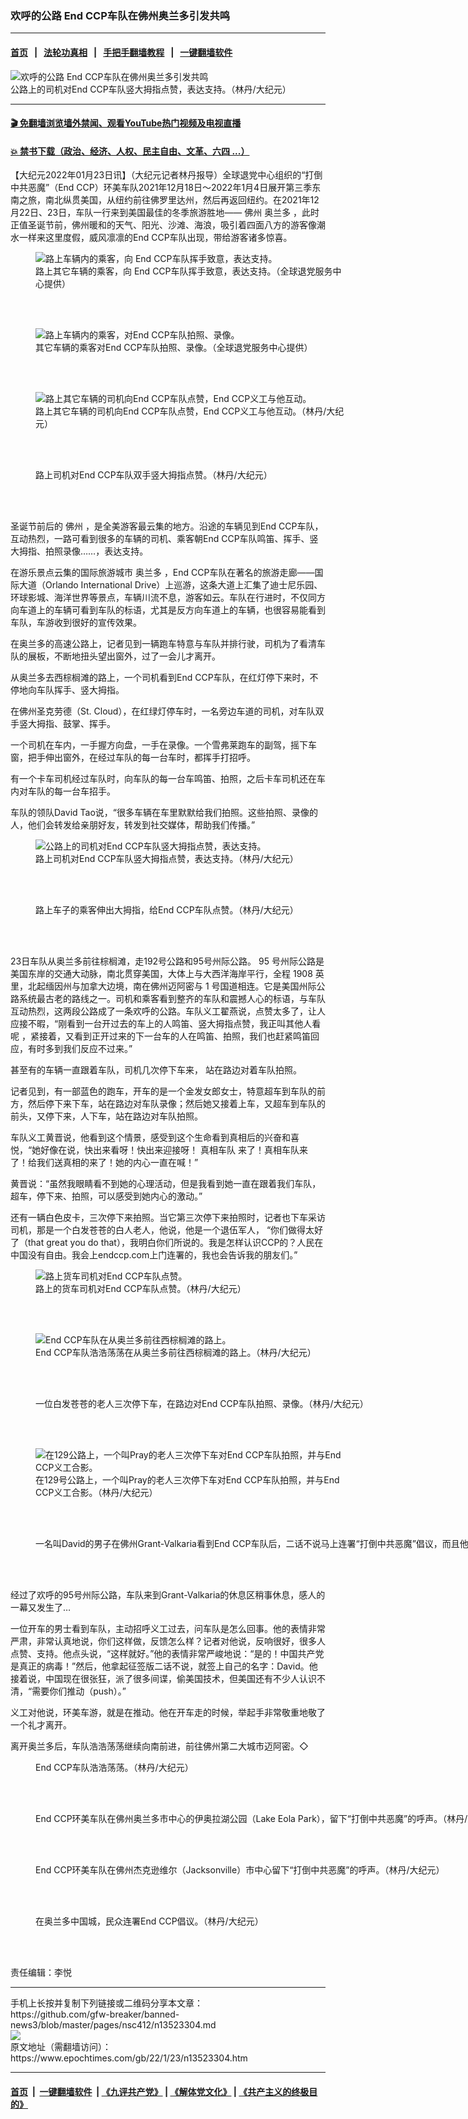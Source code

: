 ### 欢呼的公路  End CCP车队在佛州奥兰多引发共鸣
------------------------

#### [首页](https://github.com/gfw-breaker/banned-news3/blob/master/README.md) &nbsp;&nbsp;|&nbsp;&nbsp; [法轮功真相](https://github.com/begood0513/basic/blob/master/README.md)  &nbsp;&nbsp;|&nbsp;&nbsp; [手把手翻墙教程](https://github.com/gfw-breaker/guides/wiki)  &nbsp;&nbsp;|&nbsp;&nbsp; [一键翻墙软件](https://github.com/gfw-breaker/nogfw/blob/master/README.md)  



<div><img alt="欢呼的公路  End CCP车队在佛州奥兰多引发共鸣" class="attachment-djy_600_400 size-djy_600_400 wp-post-image" src="https://i.epochtimes.com/assets/uploads/2022/01/id13523316-155770-600x400.jpg"/>
<div class="caption">
 公路上的司机对End CCP车队竖大拇指点赞，表达支持。（林丹/大纪元）
</div></div><hr/>

#### [ 🎬  免翻墙浏览墙外禁闻、观看YouTube热门视频及电视直播](https://github.com/gfw-breaker/HelloWorld)

#### [ 💥  禁书下载（政治、经济、人权、民主自由、文革、六四 ...）](https://github.com/gfw-breaker/books/blob/master/README.md)

<div><p>
 【大纪元2022年01月23日讯】（大纪元记者林丹报导）全球退党中心组织的“打倒中共恶魔”（End CCP）环美车队2021年12月18日～2022年1月4日展开第三季东南之旅，南北纵贯美国，从纽约前往佛罗里达州，然后再返回纽约。在2021年12月22日、23日，车队一行来到美国最佳的冬季旅游胜地——
 <ok href="https://www.epochtimes.com/gb/tag/%E4%BD%9B%E5%B7%9E.html">
  佛州
 </ok>
 <ok href="https://www.epochtimes.com/gb/tag/%E5%A5%A5%E5%85%B0%E5%A4%9A.html">
  奥兰多
 </ok>
 ，此时正值圣诞节前，佛州暖和的天气、阳光、沙滩、海浪，吸引着四面八方的游客像潮水一样来这里度假，威风凛凛的End CCP车队出现，带给游客诸多惊喜。
</p>
<figure aria-describedby="caption-13523323" class="wp-caption aligncenter" id="13523323" style="width: 500px">
 <ok href=" https://i.epochtimes.com/assets/uploads/2022/01/id13523323-155780.jpg" rel="noreferrer noopener" target="_blank">
  <img alt="路上车辆内的乘客，向 End CCP车队挥手致意，表达支持。" src="https://i.epochtimes.com/assets/uploads/2022/01/id13523323-155780.jpg"/>
 </ok>
 <br/><figcaption class="wp-caption-text" id="caption-13523323">
  路上其它车辆的乘客，向 End CCP车队挥手致意，表达支持。（全球退党服务中心提供）
 </figcaption><br/>
</figure><br/>
<figure aria-describedby="caption-13523322" class="wp-caption aligncenter" id="13523322" style="width: 500px">
 <ok href=" https://i.epochtimes.com/assets/uploads/2022/01/id13523322-155778-450x280.jpg" rel="noreferrer noopener" target="_blank">
  <img alt="路上车辆内的乘客，对End CCP车队拍照、录像。" src="https://i.epochtimes.com/assets/uploads/2022/01/id13523322-155778-450x280.jpg"/>
 </ok>
 <br/><figcaption class="wp-caption-text" id="caption-13523322">
  其它车辆的乘客对End CCP车队拍照、录像。（全球退党服务中心提供）
 </figcaption><br/>
</figure><br/>
<figure aria-describedby="caption-13523321" class="wp-caption aligncenter" id="13523321" style="width: 500px">
 <ok href=" https://i.epochtimes.com/assets/uploads/2022/01/id13523321-155777-450x288.jpg" rel="noreferrer noopener" target="_blank">
  <img alt="路上其它车辆的司机向End CCP车队点赞，End CCP义工与他互动。" src="https://i.epochtimes.com/assets/uploads/2022/01/id13523321-155777-450x288.jpg"/>
 </ok>
 <br/><figcaption class="wp-caption-text" id="caption-13523321">
  路上其它车辆的司机向End CCP车队点赞，End CCP义工与他互动。（林丹/大纪元）
 </figcaption><br/>
</figure><br/>
<figure aria-describedby="caption-attachment-13523311" class="wp-caption aligncenter" id="attachment_13523311" style="width: 483px">
 <ok href="https://i.epochtimes.com/assets/uploads/2022/01/id13523311-155735.jpg" target="_blank">
  <img alt="" class="size-full wp-image-13523311" src="https://i.epochtimes.com/assets/uploads/2022/01/id13523311-155735.jpg"/>
 </ok>
 <br/><figcaption class="wp-caption-text" id="caption-attachment-13523311">
  路上司机对End CCP车队双手竖大拇指点赞。（林丹/大纪元）
 </figcaption><br/>
</figure><br/>
<p>
 圣诞节前后的
 <ok href="https://www.epochtimes.com/gb/tag/%E4%BD%9B%E5%B7%9E.html">
  佛州
 </ok>
 ，是全美游客最云集的地方。沿途的车辆见到End CCP车队，互动热烈，一路可看到很多的车辆的司机、乘客朝End CCP车队鸣笛、挥手、竖大拇指、拍照录像……，表达支持。
</p>
<p>
 在游乐景点云集的国际旅游城市
 <ok href="https://www.epochtimes.com/gb/tag/%E5%A5%A5%E5%85%B0%E5%A4%9A.html">
  奥兰多
 </ok>
 ，End CCP车队在著名的旅游走廊——国际大道（Orlando International Drive）上巡游，这条大道上汇集了迪士尼乐园、环球影城、海洋世界等景点，车辆川流不息，游客如云。车队在行进时，不仅同方向车道上的车辆可看到车队的标语，尤其是反方向车道上的车辆，也很容易能看到车队，车游收到很好的宣传效果。
</p>
<p>
 在奥兰多的高速公路上，记者见到一辆跑车特意与车队并排行驶，司机为了看清车队的展板，不断地扭头望出窗外，过了一会儿才离开。
</p>
<p>
 从奥兰多去西棕榈滩的路上，一个司机看到End CCP车队，在红灯停下来时，不停地向车队挥手、竖大拇指。
</p>
<p>
 在佛州圣克劳德（St. Cloud），在红绿灯停车时，一名旁边车道的司机，对车队双手竖大拇指、鼓掌、挥手。
</p>
<p>
 一个司机在车内，一手握方向盘，一手在录像。一个雪弗莱跑车的副驾，摇下车窗，把手伸出窗外，在经过车队的每一台车时，都挥手打招呼。
</p>
<p>
 有一个卡车司机经过车队时，向车队的每一台车鸣笛、拍照，之后卡车司机还在车内对车队的每一台车招手。
</p>
<p>
 车队的领队David Tao说，“很多车辆在车里默默给我们拍照。这些拍照、录像的人，他们会转发给亲朋好友，转发到社交媒体，帮助我们传播。”
</p>
<figure aria-describedby="caption-13523315" class="wp-caption aligncenter" id="13523315" style="width: 500px">
 <ok href=" https://i.epochtimes.com/assets/uploads/2022/01/id13523315-155771-450x338.jpg" rel="noreferrer noopener" target="_blank">
  <img alt="公路上的司机对End CCP车队竖大拇指点赞，表达支持。" src="https://i.epochtimes.com/assets/uploads/2022/01/id13523315-155771-450x338.jpg"/>
 </ok>
 <br/><figcaption class="wp-caption-text" id="caption-13523315">
  路上司机对End CCP车队竖大拇指点赞，表达支持。（林丹/大纪元）
 </figcaption><br/>
</figure><br/>
<figure aria-describedby="caption-attachment-13523324" class="wp-caption aligncenter" id="attachment_13523324" style="width: 960px">
 <ok href="https://i.epochtimes.com/assets/uploads/2022/01/id13523324-155782.jpg" target="_blank">
  <img alt="" class="size-full wp-image-13523324" src="https://i.epochtimes.com/assets/uploads/2022/01/id13523324-155782.jpg"/>
 </ok>
 <br/><figcaption class="wp-caption-text" id="caption-attachment-13523324">
  路上车子的乘客伸出大拇指，给End CCP车队点赞。（林丹/大纪元）
 </figcaption><br/>
</figure><br/>
<p>
 23日车队从奥兰多前往棕榈滩，走192号公路和95号州际公路。
 <span class="s1">
  95
 </span>
 号州际公路是美国东岸的交通大动脉，南北贯穿美国，大体上与大西洋海岸平行，全程
 <span class="s1">
  1908
 </span>
 英里，北起缅因州与加拿大边境，南在佛州迈阿密与
 <span class="s1">
  1
 </span>
 号国道相连。它是美国州际公路系统最古老的路线之一。司机和乘客看到整齐的车队和震撼人心的标语，与车队互动热烈，这两段公路成了一条欢呼的公路。车队义工翟燕说，点赞太多了，让人应接不暇，“刚看到一台开过去的车上的人鸣笛、竖大拇指点赞，我正叫其他人看呢 ，紧接着，又看到正开过来的下一台车的人在鸣笛、拍照，我们也赶紧鸣笛回应，有时多到我们反应不过来。”
</p>
<p>
 甚至有的车辆一直跟着车队，司机几次停下车来， 站在路边对着车队拍照。
</p>
<p>
 记者见到，有一部蓝色的跑车，开车的是一个金发女郎女士，特意超车到车队的前方，然后停下来下车，站在路边对车队录像；然后她又接着上车，又超车到车队的前头，又停下来，人下车，站在路边对车队拍照。
</p>
<p>
 车队义工黄晋说，他看到这个情景，感受到这个生命看到真相后的兴奋和喜悦，“她好像在说，快出来看呀！快出来迎接呀！
 <ok href="https://www.epochtimes.com/gb/tag/%E7%9C%9F%E7%9B%B8%E8%BD%A6%E9%98%9F.html">
  真相车队
 </ok>
 来了！真相车队来了！给我们送真相的来了！她的内心一直在喊！”
</p>
<p>
 黄晋说：“虽然我眼睛看不到她的心理活动，但是我看到她一直在跟着我们车队， 超车，停下来、拍照，可以感受到她内心的激动。”
</p>
<p>
 还有一辆白色皮卡，三次停下来拍照。当它第三次停下来拍照时，记者也下车采访司机，那是一个白发苍苍的白人老人，他说，他是一个退伍军人， “你们做得太好了（that great you do that），我明白你们所说的。我是怎样认识CCP的？人民在中国没有自由。我会上endccp.com上门连署的，我也会告诉我的朋友们。”
</p>
<figure aria-describedby="caption-13523310" class="wp-caption aligncenter" id="13523310" style="width: 500px">
 <ok href=" https://i.epochtimes.com/assets/uploads/2022/01/id13523310-155734-450x323.jpg" rel="noreferrer noopener" target="_blank">
  <img alt="路上货车司机对End CCP车队点赞。" src="https://i.epochtimes.com/assets/uploads/2022/01/id13523310-155734-450x323.jpg"/>
 </ok>
 <br/><figcaption class="wp-caption-text" id="caption-13523310">
  路上的货车司机对End CCP车队点赞。（林丹/大纪元）
 </figcaption><br/>
</figure><br/>
<figure aria-describedby="caption-13523308" class="wp-caption aligncenter" id="13523308" style="width: 500px">
 <ok href=" https://i.epochtimes.com/assets/uploads/2022/01/id13523308-155766-450x244.jpg" rel="noreferrer noopener" target="_blank">
  <img alt="End CCP车队在从奥兰多前往西棕榈滩的路上。" src="https://i.epochtimes.com/assets/uploads/2022/01/id13523308-155766-450x244.jpg"/>
 </ok>
 <br/><figcaption class="wp-caption-text" id="caption-13523308">
  End CCP车队浩浩荡荡在从奥兰多前往西棕榈滩的路上。（林丹/大纪元）
 </figcaption><br/>
</figure><br/>
<figure aria-describedby="caption-attachment-13523307" class="wp-caption aligncenter" id="attachment_13523307" style="width: 866px">
 <ok href="https://i.epochtimes.com/assets/uploads/2022/01/id13523307-155767.jpg" target="_blank">
  <img alt="" class="size-full wp-image-13523307" src="https://i.epochtimes.com/assets/uploads/2022/01/id13523307-155767.jpg"/>
 </ok>
 <br/><figcaption class="wp-caption-text" id="caption-attachment-13523307">
  一位白发苍苍的老人三次停下车，在路边对End CCP车队拍照、录像。（林丹/大纪元）
 </figcaption><br/>
</figure><br/>
<figure aria-describedby="caption-13523306" class="wp-caption aligncenter" id="13523306" style="width: 500px">
 <ok href=" https://i.epochtimes.com/assets/uploads/2022/01/id13523306-155699-450x338.jpg" rel="noreferrer noopener" target="_blank">
  <img alt="在129公路上，一个叫Pray的老人三次停下车对End CCP车队拍照，并与End CCP义工合影。" src="https://i.epochtimes.com/assets/uploads/2022/01/id13523306-155699-450x338.jpg"/>
 </ok>
 <br/><figcaption class="wp-caption-text" id="caption-13523306">
  在129号公路上，一个叫Pray的老人三次停下车对End CCP车队拍照，并与End CCP义工合影。（林丹/大纪元）
 </figcaption><br/>
</figure><br/>
<figure aria-describedby="caption-attachment-13523314" class="wp-caption aligncenter" id="attachment_13523314" style="width: 4032px">
 <ok href="https://i.epochtimes.com/assets/uploads/2022/01/id13523314-155768.jpg" target="_blank">
  <img alt="" class="size-full wp-image-13523314" src="https://i.epochtimes.com/assets/uploads/2022/01/id13523314-155768.jpg"/>
 </ok>
 <br/><figcaption class="wp-caption-text" id="caption-attachment-13523314">
  一名叫David的男子在佛州Grant-Valkaria看到End CCP车队后，二话不说马上连署“打倒中共恶魔”倡议，而且他表示，需要End CCP义工推动美国人民清醒认识共产党的邪恶。（林丹/大纪元）
 </figcaption><br/>
</figure><br/>
<p>
 经过了欢呼的95号州际公路，车队来到Grant-Valkaria的休息区稍事休息，感人的一幕又发生了…
</p>
<p>
 一位开车的男士看到车队，主动招呼义工过去，问车队是怎么回事。他的表情非常严肃，非常认真地说，你们这样做，反馈怎么样？记者对他说，反响很好，很多人点赞、支持。他点头说，“这样就好。”他的表情非常严峻地说：“是的！中国共产党是真正的病毒！”然后，他拿起征签版二话不说，就签上自己的名字：David。他接着说，中国现在很张狂，派了很多间谍，偷美国技术，但美国还有不少人认识不清，“需要你们推动（push）。”
</p>
<p>
 义工对他说，环美车游，就是在推动。他在开车走的时候，举起手非常敬重地敬了一个礼才离开。
</p>
<p>
 离开奥兰多后，车队浩浩荡荡继续向南前进，前往佛州第二大城市迈阿密。◇
</p>
<figure aria-describedby="caption-attachment-13523313" class="wp-caption aligncenter" id="attachment_13523313" style="width: 4032px">
 <ok href="https://i.epochtimes.com/assets/uploads/2022/01/id13523313-155737.jpg" target="_blank">
  <img alt="" class="size-full wp-image-13523313" src="https://i.epochtimes.com/assets/uploads/2022/01/id13523313-155737.jpg"/>
 </ok>
 <br/><figcaption class="wp-caption-text" id="caption-attachment-13523313">
  End CCP车队浩浩荡荡。（林丹/大纪元）
 </figcaption><br/>
</figure><br/>
<figure aria-describedby="caption-attachment-13523317" class="wp-caption aligncenter" id="attachment_13523317" style="width: 4032px">
 <ok href="https://i.epochtimes.com/assets/uploads/2022/01/id13523317-155772.jpg" target="_blank">
  <img alt="" class="size-full wp-image-13523317" src="https://i.epochtimes.com/assets/uploads/2022/01/id13523317-155772.jpg"/>
 </ok>
 <br/><figcaption class="wp-caption-text" id="caption-attachment-13523317">
  End CCP环美车队在佛州奥兰多市中心的伊奥拉湖公园（Lake Eola Park），留下“打倒中共恶魔”的呼声。（林丹/大纪元）
 </figcaption><br/>
</figure><br/>
<figure aria-describedby="caption-attachment-13523325" class="wp-caption aligncenter" id="attachment_13523325" style="width: 4032px">
 <ok href="https://i.epochtimes.com/assets/uploads/2022/01/id13523325-155783.jpg" target="_blank">
  <img alt="" class="size-full wp-image-13523325" src="https://i.epochtimes.com/assets/uploads/2022/01/id13523325-155783.jpg"/>
 </ok>
 <br/><figcaption class="wp-caption-text" id="caption-attachment-13523325">
  End CCP环美车队在佛州杰克逊维尔（Jacksonville）市中心留下“打倒中共恶魔”的呼声。（林丹/大纪元）
 </figcaption><br/>
</figure><br/>
<figure aria-describedby="caption-attachment-13523318" class="wp-caption aligncenter" id="attachment_13523318" style="width: 4032px">
 <ok href="https://i.epochtimes.com/assets/uploads/2022/01/id13523318-155773.jpg" target="_blank">
  <img alt="" class="size-full wp-image-13523318" src="https://i.epochtimes.com/assets/uploads/2022/01/id13523318-155773.jpg"/>
 </ok>
 <br/><figcaption class="wp-caption-text" id="caption-attachment-13523318">
  在奥兰多中国城，民众连署End CCP倡议。（林丹/大纪元）
 </figcaption><br/>
</figure><br/>
<p>
</p>
<p>
 责任编辑：李悦
</p>
</div>
<hr/>
手机上长按并复制下列链接或二维码分享本文章：<br/>
https://github.com/gfw-breaker/banned-news3/blob/master/pages/nsc412/n13523304.md <br/>
<a href='https://github.com/gfw-breaker/banned-news3/blob/master/pages/nsc412/n13523304.md'><img src='https://github.com/gfw-breaker/banned-news3/blob/master/pages/nsc412/n13523304.md.png'/></a> <br/>
原文地址（需翻墙访问）：https://www.epochtimes.com/gb/22/1/23/n13523304.htm


------------------------
#### [首页](https://github.com/gfw-breaker/banned-news3/blob/master/README.md) &nbsp;|&nbsp; [一键翻墙软件](https://github.com/gfw-breaker/nogfw/blob/master/README.md) &nbsp;| [《九评共产党》](https://github.com/gfw-breaker/9ping.md/blob/master/README.md#九评之一评共产党是什么) | [《解体党文化》](https://github.com/gfw-breaker/jtdwh.md/blob/master/README.md) | [《共产主义的终极目的》](https://github.com/gfw-breaker/gczydzjmd.md/blob/master/README.md)


<img src='http://gfw-breaker.win/banned-news3/pages/nsc412/n13523304.md' width='0px' height='0px'/>